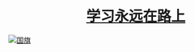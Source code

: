 # <h1 align="center">[学习永远在路上](https://dwz.win/a35P)</h1>
[![国旗](https://user-images.githubusercontent.com/105477348/221784395-ba1b2d1b-5ed1-474d-b94e-322026b69357.png)](https://dwz.win/a35P)
<!--
<h1 align="center">学习永远在路上</h1>






**51kanpian/51kanpian** is a ✨ _special_ ✨ repository because its `README.md` (this file) appears on your GitHub profile.
 [![twitter](https://user-images.githubusercontent.com/128218225/226099468-6e38ebad-3e03-4ccc-8920-19afa5dcd858.png)
](https://twitter.com/whaogx)

Here are some ideas to get you started:

- 🔭 I’m currently working on ...
- 🌱 I’m currently learning ...
- 👯 I’m looking to collaborate on ...
- 🤔 I’m looking for help with ...
- 💬 Ask me about ...
- 📫 How to reach me: ...
- 😄 Pronouns: ...
- ⚡ Fun fact: ...
-->
